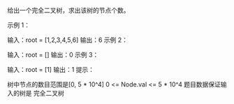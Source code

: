 
给出一个完全二叉树，求出该树的节点个数。

示例 1：

输入：root = [1,2,3,4,5,6]
输出：6
示例 2：

输入：root = []
输出：0
示例 3：

输入：root = [1]
输出：1
提示：

树中节点的数目范围是[0, 5 * 10^4]
0 <= Node.val <= 5 * 10^4
题目数据保证输入的树是 完全二叉树


